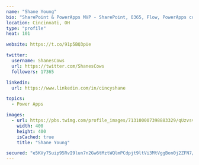 ```yaml
---
name: "Shane Young"
bio: "SharePoint & PowerApps MVP - SharePoint, O365, Flow, PowerApps consulting? @PowerApps911 | Pure Snark? You found it."
location: Cincinnati, OH
type: "profile"
heat: 101

website: https://t.co/91p5BQ3pUe

twitter:
  username: ShanesCows
  url: https://twitter.com/ShanesCows
  followers: 17365

linkedin:
  url: https://www.linkedin.com/in/cincyshane

topics:
  - Power Apps

images:
  - url: https://pbs.twimg.com/profile_images/713100007398883329/qUzvsvQ3_400x400.jpg
    width: 400
    height: 400
    isCached: true
    title: "Shane Young"

secured: "e5KVy7Suip95RvI9lun7n2Gw6tMztWQlmPCdpjt9ltVi3MtVggBon0j2ZFN7/YB3rwutCr4zYYNROfslPj5eI/LS8b51JuJXPEQ+66AaW2P2QDV8/ceSrEIs+zxvMcM3zHZ/98g0mT7PO2Ev3m3h9zg5PzBr4YXkYk+DeL9gkd8jKaS69uVsCI885WWI/GqQOWTmj1YQ6tFV5dtQagsQBxGsNmGU0NAzGkg30N2lbWsyLY7Tb9Qpzgwy38Dehzs8ZY3Ut3UYGK80m/tbMAPOPHAXEcleoQ3BHzLOwjCkPkfFMbXCxdtxfNLKLIS7SWKTtniVNd/CuI7Dj+R+7CmRhdjt1kto/cj6xkeOyW5XhB/PAiGgFF0bGxf58bUDwV054kAvnPuiu9G2MR7f3KVcX9Yuo63ZD6bABKsfVaiJdGw=;Uu3E3jipAEeXQFnbNx6mRg=="
---
```


